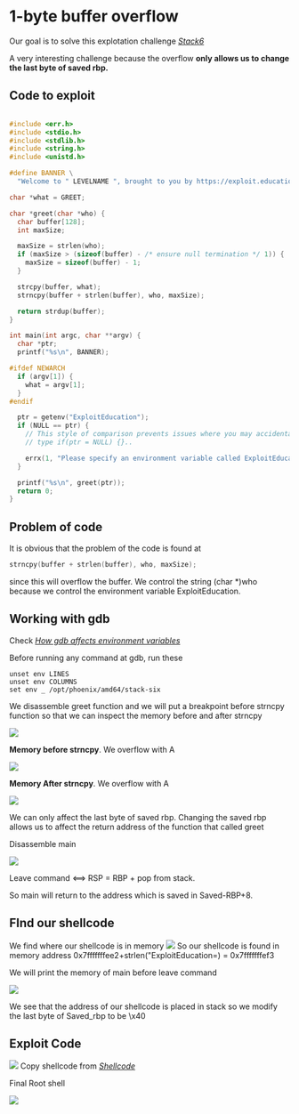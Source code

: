 # 1-byte buffer overflow

Our goal is to solve this explotation challenge <i> [Stack6](https://exploit.education/phoenix/stack-six/)</i>

A very interesting challenge because the overflow **only allows us to change the last byte of saved rbp.**

## Code to exploit
```c

#include <err.h>
#include <stdio.h>
#include <stdlib.h>
#include <string.h>
#include <unistd.h>

#define BANNER \
  "Welcome to " LEVELNAME ", brought to you by https://exploit.education"

char *what = GREET;

char *greet(char *who) {
  char buffer[128];
  int maxSize;

  maxSize = strlen(who);
  if (maxSize > (sizeof(buffer) - /* ensure null termination */ 1)) {
    maxSize = sizeof(buffer) - 1;
  }

  strcpy(buffer, what);
  strncpy(buffer + strlen(buffer), who, maxSize);

  return strdup(buffer);
}

int main(int argc, char **argv) {
  char *ptr;
  printf("%s\n", BANNER);

#ifdef NEWARCH
  if (argv[1]) {
    what = argv[1];
  }
#endif

  ptr = getenv("ExploitEducation");
  if (NULL == ptr) {
    // This style of comparison prevents issues where you may accidentally
    // type if(ptr = NULL) {}..

    errx(1, "Please specify an environment variable called ExploitEducation");
  }

  printf("%s\n", greet(ptr));
  return 0;
}

```
## Problem of code
It is obvious that the problem of the code is found at 
```c
strncpy(buffer + strlen(buffer), who, maxSize);
```
since this will overflow the buffer. We control the string (char *)who  because we control the environment variable ExploitEducation.

## Working with gdb

Check <i> [How gdb affects environment variables](https://stackoverflow.com/questions/50662903/differences-in-environment-layout-with-and-without-gdb
)</i>

Before running any command at gdb, run these
```
unset env LINES
unset env COLUMNS
set env _ /opt/phoenix/amd64/stack-six
```
We disassemble greet function and we will put a breakpoint before strncpy function so that we can
inspect the memory before and after strncpy



![](./images/disassmblegreet.png?)

**Memory before strncpy**. We overflow with A 

![](./images/beforestrcpyblck.png?)

**Memory After strncpy**. We overflow with A

![](./images/afterstrcpyblck.png?)



We can only affect the last byte of saved rbp. Changing the saved rbp allows us to affect the return address of the function that called greet

Disassemble main

![](./images/mainblack.png?)

Leave command <==> RSP = RBP + pop from stack.

So main will return to the address which is saved in Saved-RBP+8.



## FInd our shellcode
We find where our shellcode is in memory
![](./images/grepExplo.png?)
So our shellcode is found in memory address 0x7fffffffee2+strlen("ExploitEducation=) = 0x7fffffffef3


We will print the memory of main before leave command

![](./images/mainbeforeleaveclack.png?)

We see that the address of our shellcode is placed in stack so we modify the last byte of Saved_rbp to be \x40

## Exploit Code
![](./images/realshellblck.png?)
Copy shellcode from
<i> [Shellcode](https://shell-storm.org/shellcode/files/shellcode-106.php)</i>


Final Root shell

![](./images/finaloutputblck.png?)


